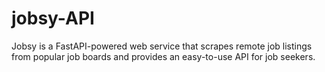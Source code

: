 # jobsy-API
 Jobsy is a FastAPI-powered web service that scrapes remote job listings from popular job boards and provides an easy-to-use API for job seekers.
